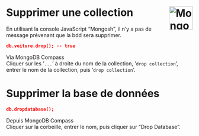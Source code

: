 # **Supprimer une collection** <a href="../../"> <img src="https://github.com/MiKL5/devWeb/raw/master/Assets/Images/mongodb-ar21.svg" alt="MongoDB" align="right" height="64px"> </a>
En utilisant la console JavaScript “Mongosh”, il n’y a pas de message prévenant que la bdd sera supprimer.
```json
db.voiture.drop(); -- true
```
Via MongoDB Compass  
Cliquer sur les ’`...`’ à droite du nom de la collection, ’`drop collection`’, entrer le nom de la collection, puis ’`drop collection`’.
# Supprimer la base de données
```json
db.dropdatabase();
```
Depuis MongoDB Compass  
Cliquer sur la corbeille, entrer le nom, puis cliquer sur “Drop Database”.